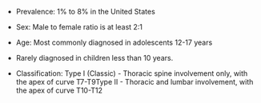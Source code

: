 - Prevalence: 1% to 8% in the United States

- Sex: Male to female ratio is at least 2:1

- Age: Most commonly diagnosed in adolescents 12-17 years

- Rarely diagnosed in children less than 10 years.

- Classification: Type I (Classic) - Thoracic spine involvement only, with the apex of curve T7-T9Type II - Thoracic and lumbar involvement, with the apex of curve T10-T12